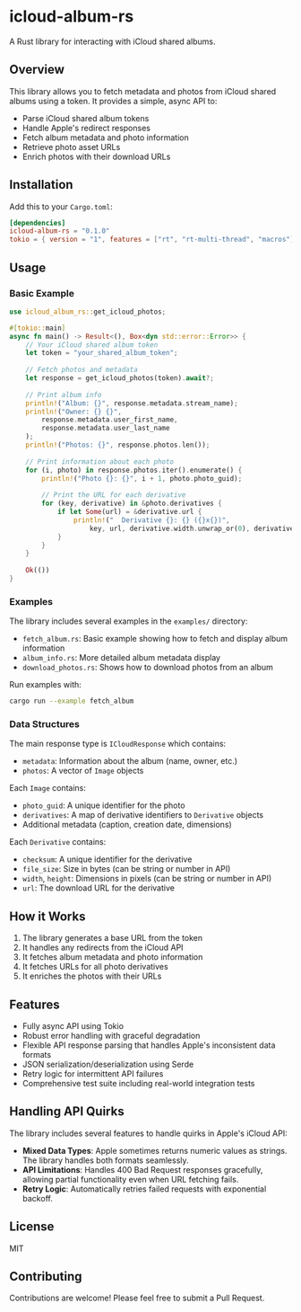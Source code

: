 # icloud-album-rs

A Rust library for interacting with iCloud shared albums.

## Overview

This library allows you to fetch metadata and photos from iCloud shared albums using a token. It provides a simple, async API to:

- Parse iCloud shared album tokens
- Handle Apple's redirect responses
- Fetch album metadata and photo information
- Retrieve photo asset URLs
- Enrich photos with their download URLs

## Installation

Add this to your `Cargo.toml`:

```toml
[dependencies]
icloud-album-rs = "0.1.0"
tokio = { version = "1", features = ["rt", "rt-multi-thread", "macros"] }
```

## Usage

### Basic Example

```rust
use icloud_album_rs::get_icloud_photos;

#[tokio::main]
async fn main() -> Result<(), Box<dyn std::error::Error>> {
    // Your iCloud shared album token
    let token = "your_shared_album_token";
    
    // Fetch photos and metadata
    let response = get_icloud_photos(token).await?;
    
    // Print album info
    println!("Album: {}", response.metadata.stream_name);
    println!("Owner: {} {}", 
        response.metadata.user_first_name,
        response.metadata.user_last_name
    );
    println!("Photos: {}", response.photos.len());
    
    // Print information about each photo
    for (i, photo) in response.photos.iter().enumerate() {
        println!("Photo {}: {}", i + 1, photo.photo_guid);
        
        // Print the URL for each derivative
        for (key, derivative) in &photo.derivatives {
            if let Some(url) = &derivative.url {
                println!("  Derivative {}: {} ({}x{})", 
                    key, url, derivative.width.unwrap_or(0), derivative.height.unwrap_or(0));
            }
        }
    }
    
    Ok(())
}
```

### Examples

The library includes several examples in the `examples/` directory:

- `fetch_album.rs`: Basic example showing how to fetch and display album information
- `album_info.rs`: More detailed album metadata display
- `download_photos.rs`: Shows how to download photos from an album

Run examples with:

```bash
cargo run --example fetch_album
```

### Data Structures

The main response type is `ICloudResponse` which contains:

- `metadata`: Information about the album (name, owner, etc.)
- `photos`: A vector of `Image` objects

Each `Image` contains:

- `photo_guid`: A unique identifier for the photo
- `derivatives`: A map of derivative identifiers to `Derivative` objects
- Additional metadata (caption, creation date, dimensions)

Each `Derivative` contains:

- `checksum`: A unique identifier for the derivative
- `file_size`: Size in bytes (can be string or number in API)
- `width`, `height`: Dimensions in pixels (can be string or number in API)
- `url`: The download URL for the derivative

## How it Works

1. The library generates a base URL from the token
2. It handles any redirects from the iCloud API
3. It fetches album metadata and photo information
4. It fetches URLs for all photo derivatives
5. It enriches the photos with their URLs

## Features

- Fully async API using Tokio
- Robust error handling with graceful degradation
- Flexible API response parsing that handles Apple's inconsistent data formats
- JSON serialization/deserialization using Serde
- Retry logic for intermittent API failures
- Comprehensive test suite including real-world integration tests

## Handling API Quirks

The library includes several features to handle quirks in Apple's iCloud API:

- **Mixed Data Types**: Apple sometimes returns numeric values as strings. The library handles both formats seamlessly.
- **API Limitations**: Handles 400 Bad Request responses gracefully, allowing partial functionality even when URL fetching fails.
- **Retry Logic**: Automatically retries failed requests with exponential backoff.

## License

MIT

## Contributing

Contributions are welcome! Please feel free to submit a Pull Request.